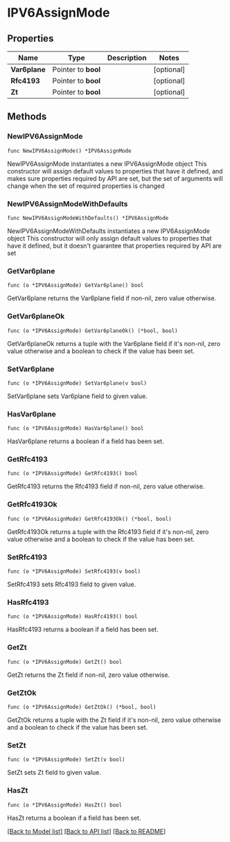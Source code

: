 # IPV6AssignMode

## Properties

Name | Type | Description | Notes
------------ | ------------- | ------------- | -------------
**Var6plane** | Pointer to **bool** |  | [optional] 
**Rfc4193** | Pointer to **bool** |  | [optional] 
**Zt** | Pointer to **bool** |  | [optional] 

## Methods

### NewIPV6AssignMode

`func NewIPV6AssignMode() *IPV6AssignMode`

NewIPV6AssignMode instantiates a new IPV6AssignMode object
This constructor will assign default values to properties that have it defined,
and makes sure properties required by API are set, but the set of arguments
will change when the set of required properties is changed

### NewIPV6AssignModeWithDefaults

`func NewIPV6AssignModeWithDefaults() *IPV6AssignMode`

NewIPV6AssignModeWithDefaults instantiates a new IPV6AssignMode object
This constructor will only assign default values to properties that have it defined,
but it doesn't guarantee that properties required by API are set

### GetVar6plane

`func (o *IPV6AssignMode) GetVar6plane() bool`

GetVar6plane returns the Var6plane field if non-nil, zero value otherwise.

### GetVar6planeOk

`func (o *IPV6AssignMode) GetVar6planeOk() (*bool, bool)`

GetVar6planeOk returns a tuple with the Var6plane field if it's non-nil, zero value otherwise
and a boolean to check if the value has been set.

### SetVar6plane

`func (o *IPV6AssignMode) SetVar6plane(v bool)`

SetVar6plane sets Var6plane field to given value.

### HasVar6plane

`func (o *IPV6AssignMode) HasVar6plane() bool`

HasVar6plane returns a boolean if a field has been set.

### GetRfc4193

`func (o *IPV6AssignMode) GetRfc4193() bool`

GetRfc4193 returns the Rfc4193 field if non-nil, zero value otherwise.

### GetRfc4193Ok

`func (o *IPV6AssignMode) GetRfc4193Ok() (*bool, bool)`

GetRfc4193Ok returns a tuple with the Rfc4193 field if it's non-nil, zero value otherwise
and a boolean to check if the value has been set.

### SetRfc4193

`func (o *IPV6AssignMode) SetRfc4193(v bool)`

SetRfc4193 sets Rfc4193 field to given value.

### HasRfc4193

`func (o *IPV6AssignMode) HasRfc4193() bool`

HasRfc4193 returns a boolean if a field has been set.

### GetZt

`func (o *IPV6AssignMode) GetZt() bool`

GetZt returns the Zt field if non-nil, zero value otherwise.

### GetZtOk

`func (o *IPV6AssignMode) GetZtOk() (*bool, bool)`

GetZtOk returns a tuple with the Zt field if it's non-nil, zero value otherwise
and a boolean to check if the value has been set.

### SetZt

`func (o *IPV6AssignMode) SetZt(v bool)`

SetZt sets Zt field to given value.

### HasZt

`func (o *IPV6AssignMode) HasZt() bool`

HasZt returns a boolean if a field has been set.


[[Back to Model list]](../README.md#documentation-for-models) [[Back to API list]](../README.md#documentation-for-api-endpoints) [[Back to README]](../README.md)


